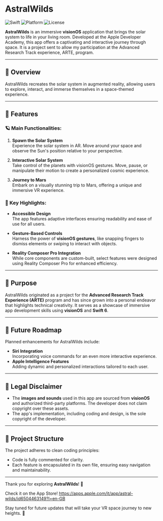 # AstralWilds 

![Swift](https://img.shields.io/badge/Swift-6-blue) ![Platform](https://img.shields.io/badge/Platform-visionOS-red) ![License](https://img.shields.io/badge/License-GNU-green)

**AstralWilds** is an immersive **visionOS** application that brings the solar system to life in your living room. Developed at the Apple Developer Academy, this app offers a captivating and interactive journey through space. It is a project sent to allow my participation at the Advanced Research Track experience, ARTE, program.

---

## 🚀 Overview

AstralWilds recreates the solar system in augmented reality, allowing users to explore, interact, and immerse themselves in a space-themed experience.  

---

## 🌟 Features

### 🪐 Main Functionalities:
1. **Spawn the Solar System**  
   Experience the solar system in AR. Move around your space and observe the Sun's position relative to your perspective.

2. **Interactive Solar System**  
   Take control of the planets with visionOS gestures. Move, pause, or manipulate their motion to create a personalized cosmic experience.

3. **Journey to Mars**  
   Embark on a visually stunning trip to Mars, offering a unique and immersive VR experience.

### 🔑 Key Highlights:
- **Accessible Design**  
  The app features adaptive interfaces ensuring readability and ease of use for all users.

- **Gesture-Based Controls**  
  Harness the power of **visionOS gestures**, like snapping fingers to dismiss elements or swiping to interact with objects.

- **Reality Composer Pro Integration**  
  While core components are custom-built, select features were designed using Reality Composer Pro for enhanced efficiency.

---

## 🎯 Purpose

AstralWilds originated as a project for the **Advanced Research Track Experience (ARTE)** program and has since grown into a personal endeavor that highlights technical creativity. It serves as a showcase of immersive app development skills using **visionOS** and **Swift 6**.

---

## 🔮 Future Roadmap

Planned enhancements for AstralWilds include:  
- **Siri Integration**  
  Incorporating voice commands for an even more interactive experience.  
- **Apple Intelligence Features**  
  Adding dynamic and personalized interactions tailored to each user.  

---

## 📄 Legal Disclaimer

- The **images and sounds** used in this app are sourced from **visionOS** and authorized third-party platforms. The developer does not claim copyright over these assets.  
- The app's implementation, including coding and design, is the sole copyright of the developer.  

---

## 📂 Project Structure

The project adheres to clean coding principles:  
- Code is fully commented for clarity.  
- Each feature is encapsulated in its own file, ensuring easy navigation and maintainability.  

---

Thank you for exploring **AstralWilds**! 🚀  

Check it on the App Store! https://apps.apple.com/it/app/astral-wilds/id6504463149?l=en-GB

Stay tuned for future updates that will take your VR space journey to new heights. 🌌  

